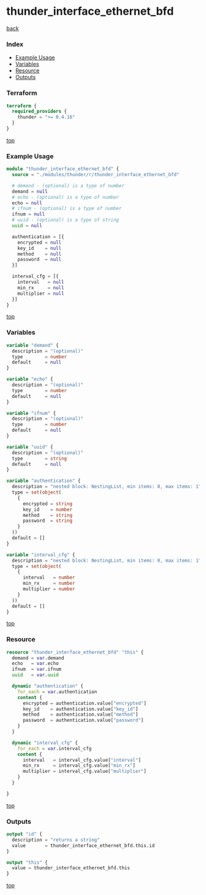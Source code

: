 # thunder_interface_ethernet_bfd

[back](../thunder.md)

### Index

- [Example Usage](#example-usage)
- [Variables](#variables)
- [Resource](#resource)
- [Outputs](#outputs)

### Terraform

```terraform
terraform {
  required_providers {
    thunder = ">= 0.4.16"
  }
}
```

[top](#index)

### Example Usage

```terraform
module "thunder_interface_ethernet_bfd" {
  source = "./modules/thunder/r/thunder_interface_ethernet_bfd"

  # demand - (optional) is a type of number
  demand = null
  # echo - (optional) is a type of number
  echo = null
  # ifnum - (optional) is a type of number
  ifnum = null
  # uuid - (optional) is a type of string
  uuid = null

  authentication = [{
    encrypted = null
    key_id    = null
    method    = null
    password  = null
  }]

  interval_cfg = [{
    interval   = null
    min_rx     = null
    multiplier = null
  }]
}
```

[top](#index)

### Variables

```terraform
variable "demand" {
  description = "(optional)"
  type        = number
  default     = null
}

variable "echo" {
  description = "(optional)"
  type        = number
  default     = null
}

variable "ifnum" {
  description = "(optional)"
  type        = number
  default     = null
}

variable "uuid" {
  description = "(optional)"
  type        = string
  default     = null
}

variable "authentication" {
  description = "nested block: NestingList, min items: 0, max items: 1"
  type = set(object(
    {
      encrypted = string
      key_id    = number
      method    = string
      password  = string
    }
  ))
  default = []
}

variable "interval_cfg" {
  description = "nested block: NestingList, min items: 0, max items: 1"
  type = set(object(
    {
      interval   = number
      min_rx     = number
      multiplier = number
    }
  ))
  default = []
}
```

[top](#index)

### Resource

```terraform
resource "thunder_interface_ethernet_bfd" "this" {
  demand = var.demand
  echo   = var.echo
  ifnum  = var.ifnum
  uuid   = var.uuid

  dynamic "authentication" {
    for_each = var.authentication
    content {
      encrypted = authentication.value["encrypted"]
      key_id    = authentication.value["key_id"]
      method    = authentication.value["method"]
      password  = authentication.value["password"]
    }
  }

  dynamic "interval_cfg" {
    for_each = var.interval_cfg
    content {
      interval   = interval_cfg.value["interval"]
      min_rx     = interval_cfg.value["min_rx"]
      multiplier = interval_cfg.value["multiplier"]
    }
  }

}
```

[top](#index)

### Outputs

```terraform
output "id" {
  description = "returns a string"
  value       = thunder_interface_ethernet_bfd.this.id
}

output "this" {
  value = thunder_interface_ethernet_bfd.this
}
```

[top](#index)
